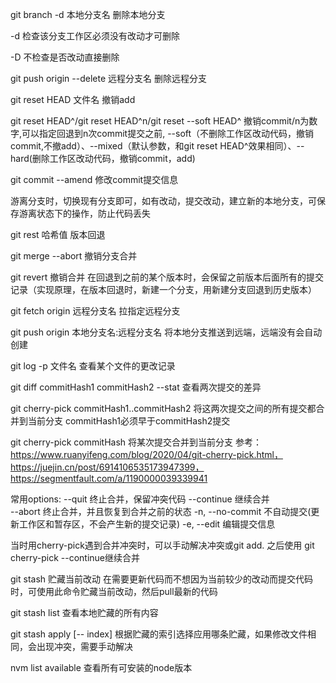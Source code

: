 git branch -d 本地分支名  删除本地分支 

-d 检查该分支工作区必须没有改动才可删除

-D 不检查是否改动直接删除

git push origin --delete 远程分支名 删除远程分支

git reset HEAD 文件名  撤销add

git reset HEAD^/git reset HEAD^n/git reset --soft HEAD^ 撤销commit/n为数字,可以指定回退到n次commit提交之前, --soft（不删除工作区改动代码，撤销commit,不撤add）、--mixed（默认参数，和git reset HEAD^效果相同）、--hard(删除工作区改动代码，撤销commit，add)

git commit --amend 修改commit提交信息

游离分支时，切换现有分支即可，如有改动，提交改动，建立新的本地分支，可保存游离状态下的操作，防止代码丢失

git rest 哈希值  版本回退

git merge --abort 撤销分支合并

git revert 撤销合并 在回退到之前的某个版本时，会保留之前版本后面所有的提交记录（实现原理，在版本回退时，新建一个分支，用新建分支回退到历史版本）

git fetch origin 远程分支名 拉指定远程分支

git push origin 本地分支名:远程分支名 将本地分支推送到远端，远端没有会自动创建

git log -p 文件名  查看某个文件的更改记录

git diff commitHash1 commitHash2 --stat 查看两次提交的差异

git cherry-pick commitHash1..commitHash2 将这两次提交之间的所有提交都合并到当前分支 commitHash1必须早于commitHash2提交

git cherry-pick commitHash 将某次提交合并到当前分支  参考：https://www.ruanyifeng.com/blog/2020/04/git-cherry-pick.html，https://juejin.cn/post/6914106535173947399，https://segmentfault.com/a/1190000039339941

常用options:
  --quit                终止合并，保留冲突代码
  --continue            继续合并  
  --abort               终止合并，并且恢复到合并之前的状态
  -n, --no-commit       不自动提交(更新工作区和暂存区，不会产生新的提交记录)
  -e, --edit            编辑提交信息

当时用cherry-pick遇到合并冲突时，可以手动解决冲突或git add. 之后使用 git cherry-pick --continue继续合并 

git stash 贮藏当前改动   在需要更新代码而不想因为当前较少的改动而提交代码时，可使用此命令贮藏当前改动，然后pull最新的代码

git stash list 查看本地贮藏的所有内容

git stash apply [-- index] 根据贮藏的索引选择应用哪条贮藏，如果修改文件相同，会出现冲突，需要手动解决

nvm list available 查看所有可安装的node版本
